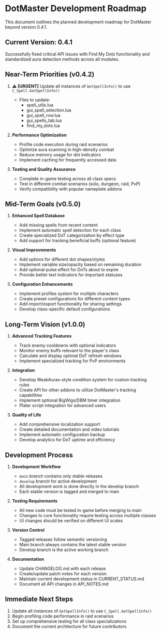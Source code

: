 # DotMaster Development Roadmap

This document outlines the planned development roadmap for DotMaster beyond version 0.4.1.

## Current Version: 0.4.1

Successfully fixed critical API issues with Find My Dots functionality and standardized aura detection methods across all modules.

## Near-Term Priorities (v0.4.2)

1. ⚠️ **[URGENT]** Update all instances of `GetSpellInfo()` to use `C_Spell.GetSpellInfo()`
   - Files to update:
     - spell_utils.lua
     - gui_spell_selection.lua
     - gui_spell_row.lua
     - gui_spells_tab.lua
     - find_my_dots.lua

2. **Performance Optimization**
   - Profile code execution during raid scenarios
   - Optimize aura scanning in high-density combat
   - Reduce memory usage for dot indicators
   - Implement caching for frequently accessed data

3. **Testing and Quality Assurance**
   - Complete in-game testing across all class specs
   - Test in different combat scenarios (solo, dungeon, raid, PvP)
   - Verify compatibility with popular nameplate addons

## Mid-Term Goals (v0.5.0)

1. **Enhanced Spell Database**
   - Add missing spells from recent content
   - Implement automatic spell detection for each class
   - Create specialized DoT categorization by effect type
   - Add support for tracking beneficial buffs (optional feature)

2. **Visual Improvements**
   - Add options for different dot shapes/styles
   - Implement variable size/opacity based on remaining duration
   - Add optional pulse effect for DoTs about to expire
   - Provide better text indicators for important statuses

3. **Configuration Enhancements**
   - Implement profiles system for multiple characters
   - Create preset configurations for different content types
   - Add import/export functionality for sharing settings
   - Develop class-specific default configurations

## Long-Term Vision (v1.0.0)

1. **Advanced Tracking Features**
   - Track enemy cooldowns with optional indicators
   - Monitor enemy buffs relevant to the player's class
   - Calculate and display optimal DoT refresh windows
   - Implement specialized tracking for PvP environments

2. **Integration**
   - Develop WeakAuras-style condition system for custom tracking rules
   - Create API for other addons to utilize DotMaster's tracking capabilities
   - Implement optional BigWigs/DBM timer integration
   - Plater script integration for advanced users

3. **Quality of Life**
   - Add comprehensive localization support
   - Create detailed documentation and video tutorials
   - Implement automatic configuration backup
   - Develop analytics for DoT uptime and efficiency

## Development Process

1. **Development Workflow**
   - `main` branch contains only stable releases
   - `develop` branch for active development
   - All development work is done directly in the develop branch
   - Each stable version is tagged and merged to main

2. **Testing Requirements**
   - All new code must be tested in-game before merging to main
   - Changes to core functionality require testing across multiple classes
   - UI changes should be verified on different UI scales

3. **Version Control**
   - Tagged releases follow semantic versioning
   - Main branch always contains the latest stable version
   - Develop branch is the active working branch

4. **Documentation**
   - Update CHANGELOG.md with each release
   - Create/update patch notes for each version
   - Maintain current development status in CURRENT_STATUS.md
   - Document all API changes in API_NOTES.md

## Immediate Next Steps

1. Update all instances of `GetSpellInfo()` to use `C_Spell.GetSpellInfo()`
2. Begin profiling code performance in raid scenarios
3. Set up comprehensive testing for all class specializations
4. Document the current architecture for future contributors 